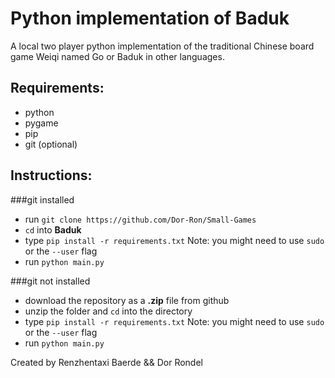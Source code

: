 Python implementation of Baduk
===========================

A local two player python implementation of the traditional
Chinese board game Weiqi named Go or Baduk in other languages.


**Requirements:**
----------------
  * python
  * pygame
  * pip
  * git (optional)
  
  
**Instructions:**
----------------

###git installed


  * run `git clone https://github.com/Dor-Ron/Small-Games`
  * `cd` into **Baduk**
  * type `pip install -r requirements.txt` Note: you might need to use `sudo` or the `--user` flag
  * run `python main.py`
  
###git not installed

  * download the repository as a **.zip** file from github
  * unzip the folder and `cd` into the directory
  * type `pip install -r requirements.txt` Note: you might need to use `sudo` or the `--user` flag
  * run `python main.py`
  
  
Created by Renzhentaxi Baerde && Dor Rondel
